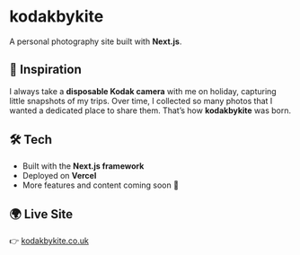 # kodakbykite  

A personal photography site built with **Next.js**.  

## 📸 Inspiration  
I always take a **disposable Kodak camera** with me on holiday, capturing little snapshots of my trips. Over time, I collected so many photos that I wanted a dedicated place to share them. That’s how **kodakbykite** was born.  

## 🛠️ Tech  
- Built with the **Next.js framework**  
- Deployed on **Vercel**  
- More features and content coming soon 🚀  

## 🌍 Live Site  
👉 [kodakbykite.co.uk](https://kodakbykite.co.uk)  
